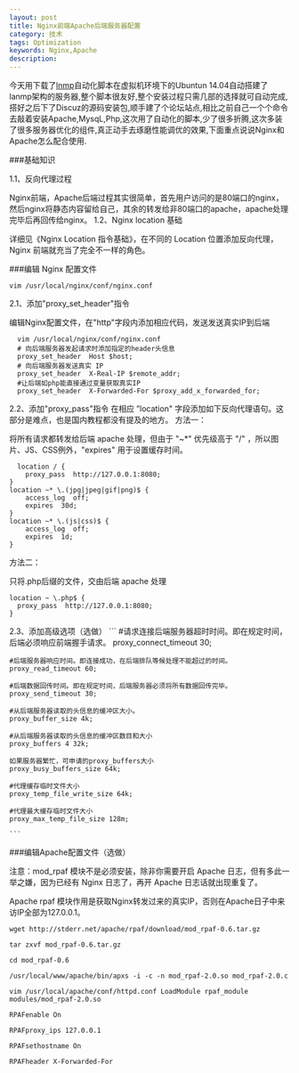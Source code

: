```yaml
---
layout: post
title: Nginx前端Apache后端服务器配置
category: 技术
tags: Optimization
keywords: Nginx,Apache
description:
---
```


今天用下载了[lnmp](http://blog.linuxeye.com/31.html)自动化脚本在虚拟机环境下的Ubuntun 14.04自动搭建了lanmp架构的服务器,整个脚本很友好,整个安装过程只需几部的选择就可自动完成,搭好之后下了Discuz的源码安装包,顺手建了个论坛站点,相比之前自己一个个命令去敲着安装Apache,MysqL,Php,这次用了自动化的脚本,少了很多折腾,这次多装了很多服务器优化的组件,真正动手去琢磨性能调优的效果,下面重点说说Nginx和Apache怎么配合使用.

###基础知识

1.1、反向代理过程

Nginx前端，Apache后端过程其实很简单，首先用户访问的是80端口的nginx，然后nginx将静态内容留给自己，其余的转发给非80端口的apache，apache处理完毕后再回传给nginx。
1.2、Nginx location 基础

详细见《Nginx Location 指令基础》，在不同的 Location 位置添加反向代理，Nginx 前端就充当了完全不一样的角色。

###编辑 Nginx 配置文件

    vim /usr/local/nginx/conf/nginx.conf

2.1、添加"proxy_set_header"指令

编辑Nginx配置文件，在"http"字段内添加相应代码，发送发送真实IP到后端
```
  vim /usr/local/nginx/conf/nginx.conf
  # 向后端服务器发起请求时添加指定的header头信息
  proxy_set_header  Host $host;
  # 向后端服务器发送真实 IP
  proxy_set_header  X-Real-IP $remote_addr;
  #让后端如php能直接通过变量获取真实IP
  proxy_set_header  X-Forwarded-For $proxy_add_x_forwarded_for;
```

 2.2、添加"proxy_pass"指令
在相应 ”location" 字段添加如下反向代理语句。这部分是难点，也是国内教程都没有提及的地方。
方法一：

将所有请求都转发给后端 apache 处理，但由于 "~*" 优先级高于 "/" ，所以图片、JS、CSS例外，"expires" 用于设置缓存时间。
```
  location / {
    proxy_pass  http://127.0.0.1:8080;
}
location ~* \.(jpg|jpeg|gif|png)$ {
    access_log  off;
    expires  30d;
}
location ~* \.(js|css)$ {
    access_log  off;
    expires  1d;
}
```

方法二：

只将.php后缀的文件，交由后端 apache 处理
  ```
  location ~ \.php$ {
    proxy_pass  http://127.0.0.1:8080;
}
```

2.3、添加高级选项（选做）
    ```
    #请求连接后端服务器超时时间。即在规定时间，后端必须响应前端握手请求。
    proxy_connect_timeout 30;

    #后端服务器响应时间。即连接成功，在后端排队等候处理不能超过的时间。
    proxy_read_timeout 60;

    #后端数据回传时间。即在规定时间，后端服务器必须将所有数据回传完毕。
    proxy_send_timeout 30;

    #从后端服务器读取的头信息的缓冲区大小。
    proxy_buffer_size 4k;

    #从后端服务器读取的头信息的缓冲区数目和大小
    proxy_buffers 4 32k;

    如果服务器繁忙，可申请的proxy_buffers大小
    proxy_busy_buffers_size 64k;

    #代理缓存临时文件大小
    proxy_temp_file_write_size 64k;

    #代理最大缓存临时文件大小
    proxy_max_temp_file_size 128m;

    ```


###编辑Apache配置文件（选做）


注意：mod_rpaf 模块不是必须安装，除非你需要开启 Apache 日志，但有多此一举之嫌，因为已经有 Nginx 日志了，再开 Apache 日志话就出现重复了。

Apache rpaf 模块作用是获取Nginx转发过来的真实IP，否则在Apache日子中来访IP全部为127.0.0.1。

```
wget http://stderr.net/apache/rpaf/download/mod_rpaf-0.6.tar.gz

tar zxvf mod_rpaf-0.6.tar.gz

cd mod_rpaf-0.6

/usr/local/www/apache/bin/apxs -i -c -n mod_rpaf-2.0.so mod_rpaf-2.0.c

vim /usr/local/apache/conf/httpd.conf LoadModule rpaf_module modules/mod_rpaf-2.0.so

RPAFenable On

RPAFproxy_ips 127.0.0.1

RPAFsethostname On

RPAFheader X-Forwarded-For

```
